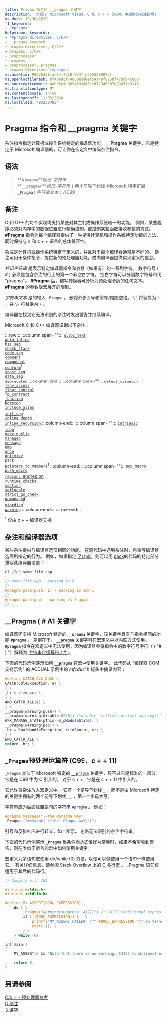 ```yaml
---
title: Pragma 指令和 __pragma 关键字
description: '介绍了 Microsoft Visual C 和 c + + (MSVC 中提供的杂注指令) '
ms.date: 10/30/2020
f1_keywords:
- '#pragma'
helpviewer_keywords:
- '#pragma directives, C/C++'
- __pragma keyword
- pragma directives, C/C++
- pragmas, C/C++
- preprocessor
- pragmas
- preprocessor, pragmas
- pragma directives (#pragma)
ms.assetid: 9867b438-ac64-4e10-973f-c3955209873f
ms.openlocfilehash: bf4bbdcf74808edd8ef54149f8258f47bd94c600
ms.sourcegitcommit: 4abc6c4c9694f91685cfd77940987e29a51e3143
ms.translationtype: MT
ms.contentlocale: zh-CN
ms.lasthandoff: 11/03/2020
ms.locfileid: "93238403"
---
```

# <a name="pragma-directives-and-the-__pragma-keyword"></a>Pragma 指令和 __pragma 关键字

杂注指令指定计算机或操作系统特定的编译器功能。 **__Pragma** 关键字，它是特定于 Microsoft 编译器的，可让你在宏定义中编码杂注指令。

## <a name="syntax"></a>语法

> **#`pragma`***标记-字符串*\
> **`__pragma(`***标记-字符串* **`)`** 两个前导下划线-Microsoft 特定扩展 **`_Pragma(`** *字符串文本* **`)`** //C99

## <a name="remarks"></a>备注

C 和 C++ 的每个实现均支持某些对其主机或操作系统唯一的功能。 例如，某些程序必须对内存中的数据位置进行精确控制，或控制某些函数接收参数的方式。 **#Pragma** 指令为每个编译器提供了一种提供计算机和操作系统特定功能的方法，同时保持与 c 和 c + + 语言的总体兼容性。

杂注是计算机或操作系统特定于定义的，并且对于每个编译器通常是不同的。 杂注可用于条件指令，提供新的预处理器功能，或向编译器提供实现定义的信息。

*标记字符串* 是表示特定编译器指令和参数（如果有）的一系列字符。 数字符号 ( **#** ) 必须是包含杂注的行上的第一个非空白字符。 空白字符可以分隔数字符号和词 "pragma"。 **#Pragma** 后，编写转换器可分析为预处理令牌的任何文本。 **#Pragma** 的参数受宏展开的限制。

*字符串文本* 是的输入 `_Pragma` 。 删除外部引号和前导/尾随空格。 `\"` 将替换为 `"` ，并 `\\` 将替换为 `\` 。

编译器在找到它无法识别的杂注时发出警告并继续编译。

Microsoft C 和 C++ 编译器识别以下杂注：

:::row:::
   :::column span="":::
      [`alloc_text`](../preprocessor/alloc-text.md)\
      [`auto_inline`](../preprocessor/auto-inline.md)\
      [`bss_seg`](../preprocessor/bss-seg.md)\
      [`check_stack`](../preprocessor/check-stack.md)\
      [`code_seg`](../preprocessor/code-seg.md)\
      [`comment`](../preprocessor/comment-c-cpp.md)\
      [`component`](../preprocessor/component.md)\
      [`conform`](../preprocessor/conform.md)<sup>1</sup>\
      [`const_seg`](../preprocessor/const-seg.md)\
      [`data_seg`](../preprocessor/data-seg.md)\
      [`deprecated`](../preprocessor/deprecated-c-cpp.md)
   :::column-end:::
   :::column span="":::
      [`detect_mismatch`](../preprocessor/detect-mismatch.md)\
      [`fenv_access`](../preprocessor/fenv-access.md)\
      [`float_control`](../preprocessor/float-control.md)\
      [`fp_contract`](../preprocessor/fp-contract.md)\
      [`function`](../preprocessor/function-c-cpp.md)\
      [`hdrstop`](../preprocessor/hdrstop.md)\
      [`include_alias`](../preprocessor/include-alias.md)\
      [`init_seg`](../preprocessor/init-seg.md)<sup>1</sup>\
      [`inline_depth`](../preprocessor/inline-depth.md)\
      [`inline_recursion`](../preprocessor/inline-recursion.md)
   :::column-end:::
   :::column span="":::
      [`intrinsic`](../preprocessor/intrinsic.md)\
      [`loop`](../preprocessor/loop.md)<sup>1</sup>\
      [`make_public`](../preprocessor/make-public.md)\
      [`managed`](../preprocessor/managed-unmanaged.md)\
      [`message`](../preprocessor/message.md)\
      [`omp`](../preprocessor/omp.md)\
      [`once`](../preprocessor/once.md)\
      [`optimize`](../preprocessor/optimize.md)\
      [`pack`](../preprocessor/pack.md)\
      [`pointers_to_members`](../preprocessor/pointers-to-members.md)<sup>1</sup>
   :::column-end:::
   :::column span="":::
      [`pop_macro`](../preprocessor/pop-macro.md)\
      [`push_macro`](../preprocessor/push-macro.md)\
      [`region`，endregion](../preprocessor/region-endregion.md)\
      [`runtime_checks`](../preprocessor/runtime-checks.md)\
      [`section`](../preprocessor/section.md)\
      [`setlocale`](../preprocessor/setlocale.md)\
      [`strict_gs_check`](../preprocessor/strict-gs-check.md)\
      [`unmanaged`](../preprocessor/managed-unmanaged.md)\
      [`vtordisp`](../preprocessor/vtordisp.md)<sup>1</sup>\
      [`warning`](../preprocessor/warning.md)
   :::column-end:::
:::row-end:::

<sup>1</sup> 仅由 c + + 编译器支持。

## <a name="pragmas-and-compiler-options"></a>杂注和编译器选项

某些杂注提供与编译器选项相同的功能。 在源代码中遇到杂注时，将重写编译器选项所指定的行为。 例如，如果指定 [了/zp8](../build/reference/zp-struct-member-alignment.md)，则可以用 [pack](../preprocessor/pack.md)的代码的特定部分重写此编译器设置：

```cmd
cl /Zp8 some_file.cpp
```

```cpp
// some_file.cpp - packing is 8
// ...
#pragma pack(push, 1) - packing is now 1
// ...
#pragma pack(pop) - packing is 8 again
// ...
```

## <a name="the-__pragma-keyword"></a>__Pragma ( # A1 关键字

编译器还支持 Microsoft 特定的 **`__pragma`** 关键字，该关键字具有与指令相同的功能 **`#pragma`** 。 差别在于， **`__pragma`** 关键字可在宏定义中以内联方式使用。 **`#pragma`** 指令在宏定义中无法使用，因为编译器会将指令中的数字符号字符（ ( "# ) "）解释为 [字符串化运算符 ( # )](../preprocessor/stringizing-operator-hash.md)。

下面的代码示例演示如何 **`__pragma`** 在宏中使用关键字。 此代码从 "编译器 COM 支持示例" 的 ACDUAL 示例中的 *mfcdual.h* 标头中摘录内容：

```cpp
#define CATCH_ALL_DUAL \
CATCH(COleException, e) \
{ \
_hr = e->m_sc; \
} \
AND_CATCH_ALL(e) \
{ \
__pragma(warning(push)) \
__pragma(warning(disable:6246)) /*disable _ctlState prefast warning*/ \
AFX_MANAGE_STATE(pThis->m_pModuleState); \
__pragma(warning(pop)) \
_hr = DualHandleException(_riidSource, e); \
} \
END_CATCH_ALL \
return _hr; \
```

## <a name="the-_pragma-preprocessing-operator-c99-c11"></a>`_Pragma`预处理运算符 (C99，c + + 11) 

`_Pragma` 类似于 Microsoft 特定的 [`__pragma`](#the-__pragma-keyword) 关键字，只不过它是标准的一部分。 它是在 C99 中为 C 引入的。 对于 c + +，它是在 c + + 11 中引入的。

 它允许将杂注放入宏定义中。 它有一个前导下划线 `_` ，而不是由 Microsoft 特定的关键字拥有的两个前导下划线 `__` ，第一个字母大写。

字符串应为后面放置语句的字符串 *`#pragma`* 。 例如：

```c
#pragma message("--the #pragma way")
_Pragma ("message( \"the _Pragma way\")") 
```

引号和反斜杠应进行转义，如上所示。 忽略无法识别的杂注字符串。

下面的代码示例演示 **`_Pragma`** 当条件表达式恰好为常量时，如果不希望收到警告，则在类似于断言的宏中如何使用关键字。 

宏定义为多语句宏使用 do/while (0) 方法，以便可以像使用一个语句一样使用它。 有关详细信息，请参阅 Stack Overflow 上的 [C 多行宏](https://stackoverflow.com/questions/1067226/c-multi-line-macro-do-while0-vs-scope-block) 。 _Pragma 语句仅适用于其后的代码行。

```C
// Compile with /W4

#include <stdio.h>
#include <stdlib.h>

#define MY_ASSERT(BOOL_EXPRESSION) \
    do { \
        _Pragma("warning(suppress: 4127)") /* C4127 conditional expression is constant */  \
        if (!(BOOL_EXPRESSION)) {   \
            printf("MY_ASSERT FAILED: \"" #BOOL_EXPRESSION "\" on %s(%d)", __FILE__, __LINE__); \
            exit(-1); \
        } \
    } while (0)

int main()
{
    MY_ASSERT(0 && "Note that there is no warning: C4127 conditional expression is constant");

    return 0;
}
```

## <a name="see-also"></a>另请参阅

[C/c + + 预处理器参考](../preprocessor/c-cpp-preprocessor-reference.md)\
[C 杂注](../c-language/c-pragmas.md)\
[关键字](../cpp/keywords-cpp.md)
